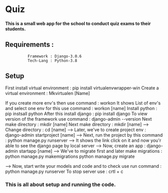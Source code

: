 # Quiz

#### This is a small web app for the school to conduct quiz exams to their students.

## Requirements :
              Framework : Django-3.0.6
              Tech-Lang : Python-3.8
 ## Setup
  First install virtual environment : pip install virtualenvwrapper-win
  Create a virtual environment : Mkvirtualen [Name]

  If you create more env's then use command : workon
  It shows List of env's and select one env for this use command : workon [name]
  Install python : pip instsall python
  After this install django : pip install django
  To view version of the framework use command : django-admin --version
  Next make directory : mkdir [name]
  Next make directory : mkdir [name]
--> Change directory : cd [name]
--> Later, we've to create project env : django-admin startproject [name]
--> Next, run the project by this command : python manage.py runserver
--> It shows the link click on it and now you'r able to see the django page by local server
--> Now, create an app : django-admin startapp [name]
--> We've to migrate first and later make migrations : python manage.py makemigrations
                                                   python manage.py migrate
                                                   
--> Now, start write your models and code and to check use run command : python manage.py runserver
    To stop server use : crtl + c


### This is all about setup and running the code.
